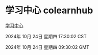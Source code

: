 # 学习中心 colearnhub
[学习中心](http://219.139.199.238:56308/colearnhub/)

2024年 10月 24日 星期四 17:30:02 CST

2024年 10月 24日 星期四 09:30:02 GMT
